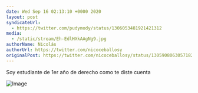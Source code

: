 ```yaml
---
date: Wed Sep 16 02:13:10 +0000 2020
layout: post
syndicateUrl:
  - https://twitter.com/pudymody/status/1306053481921421312
media:
  - /static/stream/Eh-EdlHXkAAgNg9.jpg
authorName: Nicolás
authorUrl: https://twitter.com/nicoceballosy
originalPost: https://twitter.com/nicoceballosy/status/1305908063057182720
---
```

Soy estudiante de 1er año de derecho como te diste cuenta 

![Image](/static/stream/Eh-EdlHXkAAgNg9.jpg)